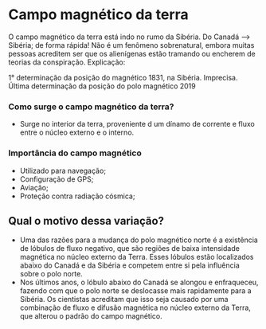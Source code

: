 
 
# Campo magnético da terra

O campo magnético da terra está indo no rumo da Sibéria.
Do Canadá --> Sibéria; de forma rápida!
	Não é um fenômeno sobrenatural, embora muitas pessoas acreditem ser que os alienígenas estão tramando ou encherem de teorias da conspiração. 
	Explicação:


1° determinação da posição do magnético 
	1831, na Sibéria. 
	Imprecisa. 
Última determinação da posição do polo magnético
	2019
### Como surge o campo magnético da terra? 
- Surge no interior da terra, proveniente d um dínamo de corrente e fluxo entre o núcleo externo e o interno. 

### Importância do campo magnético
- Utilizado para navegação; 
- Configuração de GPS; 
- Aviação; 
- Proteção contra radiação cósmica;

## Qual o motivo dessa variação?
- Uma das razões para a mudança do polo magnético norte é a existência de lóbulos de fluxo negativo, que são regiões de baixa intensidade magnética no núcleo externo da Terra. Esses lóbulos estão localizados abaixo do Canadá e da Sibéria e competem entre si pela influência sobre o polo norte.
- Nos últimos anos, o lóbulo abaixo do Canadá se alongou e enfraqueceu, fazendo com que o polo norte se deslocasse mais rapidamente para a Sibéria. Os cientistas acreditam que isso seja causado por uma combinação de fluxo e difusão magnética no núcleo externo da Terra, que alterou o padrão do campo magnético.



